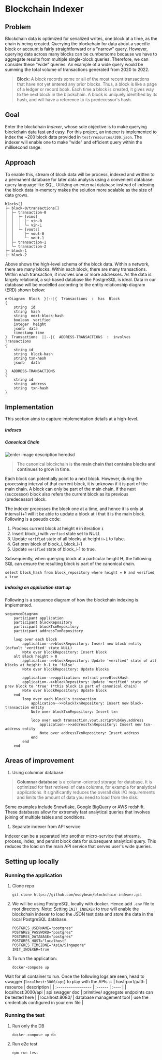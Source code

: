 # Blockchain Indexer



## Problem
Blockchain data is optimized for serialized writes, one block at a time, as the chain is being created. Querying the blockchain for data about a specific block or account is fairly straightforward or a "narrow" query. However, querying data across many blocks can be cumbersome because we have to aggregate results from multiple single-block queries. Therefore, we can consider these "wide" queries.  An example of a wide query would be summing the total volume of transactions generated from 2020 to 2022. 

> **Block**:
> A block records some or all of the most recent transactions that have not yet entered any prior blocks. Thus, a block is like a page of a ledger or record book. Each time a block is created, it gives way to the next block in the blockchain. A block is uniquely identified by its hash, and will have a reference to its predecessor's hash. 
## Goal
Enter the blockchain _Indexer_, whose sole objective is to make querying blockchain data fast and easy. For this project, an indexer is implemented to index the ~200 block data provided in `test/resources/200.json`. The indexer will enable one to make "wide" and efficient query within the millisecond range.

## Approach
To enable this, stream of block data will be process, indexed and written to a permanent database for later data analysis using a convenient database query language like SQL. Utilizing an external database instead of indexing the block data in-memory makes the solution more scalable as the size of data grows.

```
blocks[]
├─ block-0/transactions[]
│  ├─ transaction-0
│  │  ├─ [vins]
│  │  │  ├─ vin-0
│  │  │  └─ vin-1
│  │  └─ [vouts]
│  │     ├─ vout-0
│  │     └─ vout-1
│  ├─ transaction-1
│  └─ transaction-2
├─ block-1
├─ block-2
```
Above shows the high-level schema of the block data. Within a network, there are many blocks. Within each block, there are many transactions. Within each transaction, it involves one or more addresses. As the data is largely relational, a sql-based database like PostgreSQL is ideal. Data in our database will be modelled according to the entity relationship diagram (ERD) shown below:
```mermaid
erDiagram  Block  }|--|{  Transactions  :  has  Block  
{  
	string  id   
	string  hash  
	string  next-block-hash
	boolean  verified
	integer  height
	jsonb  data
	timestamp time
}  Transactions  ||--|{  ADDRESS-TRANSACTIONS  :  involves  Transactions  
{  
	string id
	string  block-hash  
	string txn-hash
	jsonb	data
	  
}  ADDRESS-TRANSACTIONS  
{  
	string id
	string  address  
	string  txn-hash   
}
```
## Implementation
This section aims to capture implementation details at a high-level.
##### Indexes
##### Canonical Chain
![enter image description heredsd](https://www.researchgate.net/publication/356286668/figure/fig1/AS:1111989438939137@1642130350989/Block-structure-We-show-transactions-with-squares-within-blocks-The-canonical.png)

> The canonical blockchain is **the main chain that contains blocks and continues to grow in time**.

Each block can potentially point to a next block. However, during the processing interval of that current block, it is unknown if it is part of the main chain. A block can only be part of the main chain, if the next (successor) block also refers the current block as its previous (predecessor) block. 

The indexer processes the block one at a time, and hence it is only at interval i+1 will it be able to update a block at i that it is the main block. Following is a pseudo code:
1. Process current block at height `H` in iteration `i`
2. Insert block_i with `verfied` state set to NULL
3. Update `verified` state of all blocks at height `H-1`  to false. 
4. Get prev block of block_i, block_i-1
5. Update `verified` state of block_i-1  to true.  

Subsequently, when querying block at a particular height H, the following SQL can ensure the resulting block is part of the canonical chain.
```
select block_hash from block_repository where height = H and verified = true
```

##### Indexing on application start up
Following is a sequence diagram of how the blockchain indexing is implemented.
```mermaid
sequenceDiagram
    participant application
    participant blockRepository
    participant blockTxnRepository
    participant addressTxnRepository

    loop over each block
        application-->>blockRepository: Insert new block entity (default 'verified' state NULL)
        Note over blockRepository: Insert block
    alt Block height > 0
        application-->>blockRepository: Update 'verified' state of all blocks at height: h-1 to 'false'
        Note over blockRepository: Update blocks    

        application-->>application: extract prevBlockHash
        application-->>blockRepository: Update 'verified' state of prev block to 'true' (*this block is part of canonical chain)
        Note over blockRepository: Update block    
    end    
        loop over each block's transaction
            application-->>blockTxnRepository: Insert new block-transaction entity
            Note over blockTxnRepository: Insert txn
            
            loop over each transaction.vout.scriptPubKey.address
                application-->>addressTxnRepository: Insert new txn-address entity
                Note over addressTxnRepository: Insert address
            end
        end
    end
```

## Areas of improvement
1. Using columnar database 
> **Columnar database** is a column-oriented storage for database. It is optimized for fast retrieval of data columns, for example for analytical applications. It significantly reduces the overall disk I/O requirements and limits the amount of data you need to load from the disk.
> 
Some examples include Snowflake, Google BigQuery or AWS redshift. These databases allow for extremely fast analytical queries that involves joining of multiple tables and conditions.

1. Separate indexer from API service

Indexer can be a separated into another micro-service that streams, process, index, and persist block data for subsequent analytical query. This reduces the load on the main API service that serves user's wide queries.

## Setting up locally
### Running the application
1. Clone repo
	```
	git clone https://github.com/nsoybean/blockchain-indexer.git
	```

3. We will be using PostgreSQL locally with docker. Hence add `.env` file to root directory. 
Note: Setting `INIT_INDEXER` to true will enable the blockchain indexer to load the JSON test data and store the data in the local PostgreSQL database.
	```
	POSTGRES_USERNAME="postgres"
	POSTGRES_PASSWORD="postgres"
	POSTGRES_DATABASE="postgres"
	POSTGRES_HOST="localhost"
	POSTGRES_TIMEZONE="Asia/Singapore"
	INIT_INDEXER=true
	```
4. To run the application: 
	```
	docker-compose up
	```
Wait for all container to run. Once the following logs are seen, head to swagger (`localhost:3000/api`) to play with the APIs 💥
| host:port/path | resource | description |
|  :------------------  |  :------  |  :----  |
| localhost:3000/api | api swagger doc | primitive/ aggregate endpoints can be tested here |
| localhost:8080/ | database management tool | use the credentials configured in your env file |

### Running the test
1. Run only the DB
	```
	docker-compose up db
	```
2. Run e2e test
	```
	npm run test
	```
